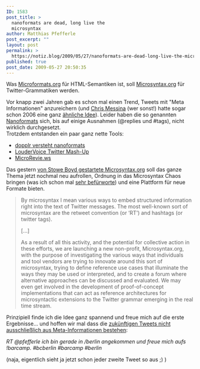 ```yaml
---
ID: 1583
post_title: >
  nanoformats are dead, long live the
  microsyntax
author: Matthias Pfefferle
post_excerpt: ""
layout: post
permalink: >
  https://notiz.blog/2009/05/27/nanoformats-are-dead-long-live-the-microsyntax/
published: true
post_date: 2009-05-27 20:50:35
---
```

<!-- wp:paragraph -->
<p>Was <a href="http://microformats.org">Microformats.org</a> für HTML-Semantiken ist, soll <a href="http://microsyntax.org">Microsyntax.org</a> für Twitter-Grammatiken werden.</p>
<!-- /wp:paragraph -->

<!-- wp:paragraph -->
<p>Vor knapp zwei Jahren gab es schon mal einen Trend, Tweets mit "Meta Informationen" anzureichern (und <a href="http://factoryjoe.com/blog/2009/05/26/stowe-boyd-launches-microsyntax-org/">Chris Messina</a> (wer sonst!) hatte sogar schon 2006 eine ganz <a href="http://microformats.org/wiki/picoformats">ähnliche Idee</a>). Leider haben die so genannten <a href="http://microformats.org/wiki/microblogging-nanoformats">Nanoformats</a> sich, bis auf einige Ausnahmen (@replies und #tags), nicht wirklich durchgesetzt.<br/> Trotzdem entstanden ein paar ganz nette Tools:</p>
<!-- /wp:paragraph -->

<!-- wp:list -->
<ul>
	<li><a href="https://notiz.blog/2008/07/11/dopplr-versteht-nanoformats/">dopplr versteht nanoformats</a></li>
	<li><a href="http://blog.loudervoice.com/2007/06/13/loudervoice-twitter-mash-up/">LouderVoice Twitter Mash-Up</a></li>
	<li><a href="http://microrevie.ws/how-to">MicroRevie.ws</a></li>
</ul>
<!-- /wp:list -->

<!-- wp:paragraph -->
<p>Das gestern <a href="http://www.microsyntax.org/post/112004674/microsyntax-org-a-messifesto">von Stowe Boyd gestartete Microsyntax.org</a> soll das ganze Thema jetzt nochmal neu aufrollen, Ordnung in das Microsyntax Chaos bringen (was ich schon mal <a href="https://notiz.blog/2008/04/07/structured-micro-blogging/">sehr befürworte</a>) und eine Plattform für neue Formate bieten.</p>
<!-- /wp:paragraph -->

<!-- wp:quote -->
<blockquote class="wp-block-quote">
	<p>By microsyntax I mean various ways to embed structured information right into the text of Twitter messages. The most well-known sort of microsyntax are the retweet convention (or ‘RT’) and hashtags (or twitter tags).</p>
	<p>[...]</p>
	<p>As a result of all this activity, and the potential for collective action in these efforts, we are launching a new non-profit, Microsyntax.org, with the purpose of investigating the various ways that individuals and tool vendors are trying to innovate around this sort of microsyntax, trying to define reference use cases that illuminate the ways they may be used or interpreted, and to create a forum where alternative approaches can be discussed and evaluated. We may even get involved in the development of proof-of-concept implementations that can act as reference architectures for microsyntactic extensions to the Twitter grammar emerging in the real time stream.</p>
</blockquote>
<!-- /wp:quote -->

<!-- wp:paragraph -->
<p>Prinzipiell finde ich die Idee ganz spannend und freue mich auf die erste Ergebnisse... und hoffen wir mal dass die <a href="http://thenextweb.com/2009/05/25/no-additional-twitter-meta-tags/">zukünftigen Tweets nicht ausschließlich aus Meta-Informationen bestehen</a>:</p>
<!-- /wp:paragraph -->

<!-- wp:paragraph -->
<p><em>RT @pfefferle ich bin gerade in /berlin angekommen und freue mich aufs !barcamp. #bcberlin #barcamp #berlin</em></p>
<!-- /wp:paragraph -->

<!-- wp:paragraph -->
<p>(naja, eigentlich sieht ja jetzt schon jeder zweite Tweet so aus ;) )</p>
<!-- /wp:paragraph -->